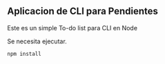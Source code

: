 ## Aplicacion de CLI para Pendientes

Este es un simple To-do list para CLI en Node

Se necesita ejecutar.
```
npm install
```